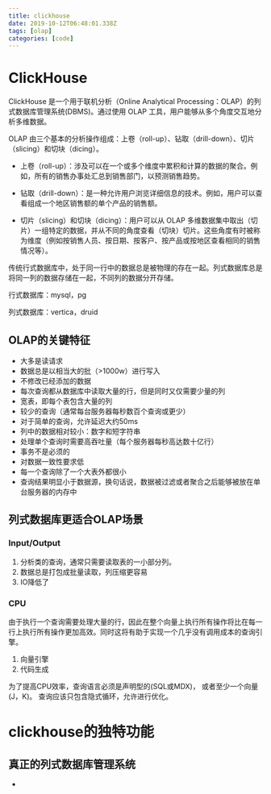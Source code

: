 ```yaml
---
title: clickhouse
date: 2019-10-12T06:48:01.338Z
tags: [olap]
categories: [code]
---
```


# ClickHouse

ClickHouse 是一个用于联机分析（Online Analytical Processing：OLAP）的列式数据库管理系统(DBMS)。通过使用 OLAP 工具，用户能够从多个角度交互地分析多维数据。

OLAP 由三个基本的分析操作组成：上卷（roll-up）、钻取（drill-down）、切片（slicing）和切块（dicing）。

- 上卷（roll-up）：涉及可以在一个或多个维度中累积和计算的数据的聚合。例如，所有的销售办事处汇总到销售部门，以预测销售趋势。

- 钻取（drill-down）：是一种允许用户浏览详细信息的技术。例如，用户可以查看组成一个地区销售额的单个产品的销售额。

- 切片（slicing）和切块（dicing）：用户可以从 OLAP 多维数据集中取出（切片）一组特定的数据，并从不同的角度查看（切块）切片。这些角度有时被称为维度（例如按销售人员、按日期、按客户、按产品或按地区查看相同的销售情况等）。

传统行式数据库中，处于同一行中的数据总是被物理的存在一起。列式数据库总是将同一列的数据存储在一起，不同列的数据分开存储。

行式数据库：mysql，pg

列式数据库：vertica，druid


## OLAP的关键特征

- 大多是读请求
- 数据总是以相当大的批（>1000w）进行写入
- 不修改已经添加的数据
- 每次查询都从数据库中读取大量的行，但是同时又仅需要少量的列
- 宽表，即每个表包含大量的列
- 较少的查询（通常每台服务器每秒数百个查询或更少）
- 对于简单的查询，允许延迟大约50ms
- 列中的数据相对较小：数字和短字符串
- 处理单个查询时需要高吞吐量（每个服务器每秒高达数十亿行）
- 事务不是必须的
- 对数据一致性要求低
- 每一个查询除了一个大表外都很小
- 查询结果明显小于数据源，换句话说，数据被过滤或者聚合之后能够被放在单台服务器的内存中


## 列式数据库更适合OLAP场景

### Input/Output

1. 分析类的查询，通常只需要读取表的一小部分列。
2. 数据总是打包成批量读取，列压缩更容易
3. IO降低了

### CPU
由于执行一个查询需要处理大量的行，因此在整个向量上执行所有操作将比在每一行上执行所有操作更加高效。同时这将有助于实现一个几乎没有调用成本的查询引擎。

1. 向量引擎
2. 代码生成

为了提高CPU效率，查询语言必须是声明型的(SQL或MDX)， 或者至少一个向量(J，K)。 查询应该只包含隐式循环，允许进行优化。

# clickhouse的独特功能

## 真正的列式数据库管理系统

- 